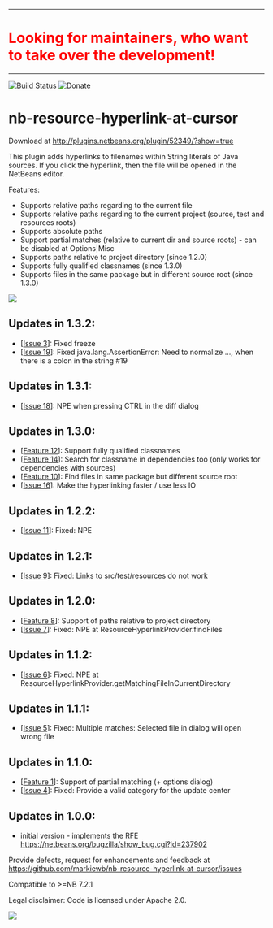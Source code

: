 <hr>
<h1 style="color: #FF0000">Looking for maintainers, who want to take over the development!</h1>
<hr>

[![Build Status](https://travis-ci.org/markiewb/nb-resource-hyperlink-at-cursor.svg?branch=master)](https://travis-ci.org/markiewb/nb-resource-hyperlink-at-cursor)
[![Donate](https://www.paypalobjects.com/en_US/i/btn/btn_donate_SM.gif)](https://www.paypal.com/cgi-bin/webscr?cmd=_s-xclick&hosted_button_id=K4CMP92RZELE2)

nb-resource-hyperlink-at-cursor
===============================

Download at http://plugins.netbeans.org/plugin/52349/?show=true


This plugin adds hyperlinks to filenames within String literals of Java sources. If you click the hyperlink, then the file will be opened in the NetBeans editor.

<p>
Features:
<ul>
<li>Supports relative paths regarding to the current file</li>
<li>Supports relative paths regarding to the current project (source, test and resources roots)</li>
<li>Supports absolute paths</li>
<li>Support partial matches (relative to current dir and source roots) - can be disabled at Options|Misc</li>
<li>Supports paths relative to project directory (since 1.2.0)</li>
<li>Supports fully qualified classnames (since 1.3.0)</li>
<li>Supports files in the same package but in different source root (since 1.3.0)</li>
</ul>


</p>

<img src="https://raw.github.com/markiewb/nb-resource-hyperlink-at-cursor/master/doc/screenshot-1.0.0.png"/>

<h2>Updates in 1.3.2:</h2>
<ul>
<li>[<a href="https://github.com/markiewb/nb-resource-hyperlink-at-cursor/issues/3">Issue 3</a>]:  Fixed freeze</li>
<li>[<a href="https://github.com/markiewb/nb-resource-hyperlink-at-cursor/issues/19">Issue 19</a>]:  Fixed java.lang.AssertionError: Need to normalize ..., when there is a colon in the string #19</li>
</ul>

<h2>Updates in 1.3.1:</h2>
<ul>
<li>[<a href="https://github.com/markiewb/nb-resource-hyperlink-at-cursor/issues/18">Issue 18</a>]:  NPE when pressing CTRL in the diff dialog</li>
</ul>

<h2>Updates in 1.3.0:</h2>
<ul>
<li>[<a href="https://github.com/markiewb/nb-resource-hyperlink-at-cursor/issues/12">Feature 12</a>]:  Support fully qualified classnames</li>
<li>[<a href="https://github.com/markiewb/nb-resource-hyperlink-at-cursor/issues/14">Feature 14</a>]:  Search for classname in dependencies too (only works for dependencies with sources)</li>
<li>[<a href="https://github.com/markiewb/nb-resource-hyperlink-at-cursor/issues/10">Feature 10</a>]:  Find files in same package but different source root</li>
<li>[<a href="https://github.com/markiewb/nb-resource-hyperlink-at-cursor/issues/16">Issue 16</a>]:  Make the hyperlinking faster / use less IO</li>

</ul>

<h2>Updates in 1.2.2:</h2>
<ul>
<li>[<a href="https://github.com/markiewb/nb-resource-hyperlink-at-cursor/issues/11">Issue 11</a>]:  Fixed: NPE</li>
</ul>

<h2>Updates in 1.2.1:</h2>
<ul>
<li>[<a href="https://github.com/markiewb/nb-resource-hyperlink-at-cursor/issues/9">Issue 9</a>]:  Fixed: Links to src/test/resources do not work</li>
</ul>


<h2>Updates in 1.2.0:</h2>
<ul>
<li>[<a href="https://github.com/markiewb/nb-resource-hyperlink-at-cursor/issues/8">Feature 8</a>]:  Support of paths relative to project directory</li>

<li>[<a href="https://github.com/markiewb/nb-resource-hyperlink-at-cursor/issues/7">Issue 7</a>]: Fixed: NPE at ResourceHyperlinkProvider.findFiles</li>
</ul>

<h2>Updates in 1.1.2:</h2>
<ul>
<li>[<a href="https://github.com/markiewb/nb-resource-hyperlink-at-cursor/issues/6">Issue 6</a>]: Fixed: NPE at ResourceHyperlinkProvider.getMatchingFileInCurrentDirectory</li>
</ul>

<h2>Updates in 1.1.1:</h2>
<ul>
<li>[<a href="https://github.com/markiewb/nb-resource-hyperlink-at-cursor/issues/5">Issue 5</a>]: Fixed: Multiple matches: Selected file in dialog will open wrong file</li>
</ul>

<h2>Updates in 1.1.0:</h2>
<ul>
<li>[<a href="https://github.com/markiewb/nb-resource-hyperlink-at-cursor/issues/1">Feature 1</a>]: Support of partial matching (+ options dialog)</li>
<li>[<a href="https://github.com/markiewb/nb-resource-hyperlink-at-cursor/issues/4">Issue 4</a>]: Fixed: Provide a valid category for the update center</li>
</ul>


<h2>Updates in 1.0.0:</h2>
<ul>
<li>initial version - implements the RFE  <a href="https://netbeans.org/bugzilla/show_bug.cgi?id=237902">https://netbeans.org/bugzilla/show_bug.cgi?id=237902</a></li>
</ul>

<p>Provide defects, request for enhancements and feedback at <a href="https://github.com/markiewb/nb-resource-hyperlink-at-cursor/issues">https://github.com/markiewb/nb-resource-hyperlink-at-cursor/issues</a></p>
<p>Compatible to >=NB 7.2.1</p>
<p>Legal disclaimer: Code is licensed under Apache 2.0.</p>
<p>
<a href="https://www.paypal.com/cgi-bin/webscr?cmd=_s-xclick&hosted_button_id=K4CMP92RZELE2"><img src="https://www.paypalobjects.com/en_US/i/btn/btn_donate_SM.gif" border="0"></a>
</p>
